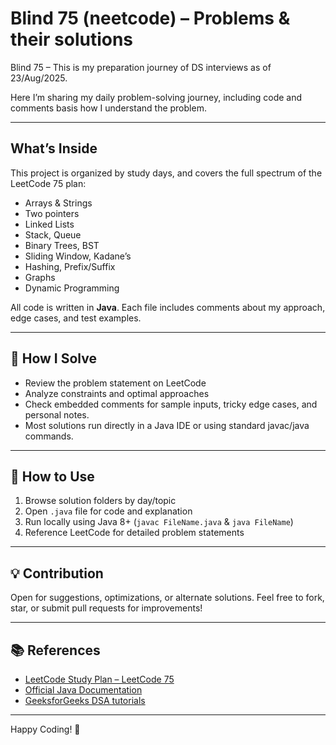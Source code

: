 # Blind 75 (neetcode) – Problems & their solutions

Blind 75 – This is my preparation journey of DS interviews as of 23/Aug/2025.

Here I’m sharing my daily problem-solving journey, including code and comments basis how I understand the problem.

***

## What’s Inside

This project is organized by study days, and covers the full spectrum of the LeetCode 75 plan:

- Arrays \& Strings
- Two pointers
- Linked Lists
- Stack, Queue
- Binary Trees, BST
- Sliding Window, Kadane’s
- Hashing, Prefix/Suffix
- Graphs
- Dynamic Programming

All code is written in **Java**. Each file includes comments about my approach, edge cases, and test examples.

***

## 🏹 How I Solve

- Review the problem statement on LeetCode
- Analyze constraints and optimal approaches
- Check embedded comments for sample inputs, tricky edge cases, and personal notes.
- Most solutions run directly in a Java IDE or using standard javac/java commands.

***

## 🚩 How to Use

1. Browse solution folders by day/topic
2. Open `.java` file for code and explanation
3. Run locally using Java 8+ (`javac FileName.java` \& `java FileName`)
4. Reference LeetCode for detailed problem statements

***

## 💡 Contribution

Open for suggestions, optimizations, or alternate solutions.
Feel free to fork, star, or submit pull requests for improvements!

***

## 📚 References

- [LeetCode Study Plan – LeetCode 75](https://leetcode.com/study-plan/leetcode-75/)
- [Official Java Documentation](https://docs.oracle.com/javase/8/docs/)
- [GeeksforGeeks DSA tutorials](https://www.geeksforgeeks.org/data-structures/)

***

Happy Coding! 🚀


